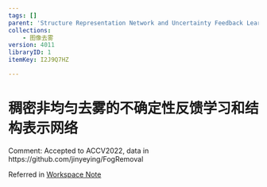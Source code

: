 ```yaml
---
tags: []
parent: 'Structure Representation Network and Uncertainty Feedback Learning for Dense Non-Uniform Fog Removal'
collections:
    - 图像去雾
version: 4011
libraryID: 1
itemKey: I2J9Q7HZ

---
```

# 稠密非均匀去雾的不确定性反馈学习和结构表示网络

Comment: Accepted to ACCV2022, data in https\://github.com/jinyeying/FogRemoval

Referred in <a href="./学术论文笔记汇总-RYZ5DF37.md" rel="noopener noreferrer nofollow" zhref="zotero://note/u/RYZ5DF37/?ignore=1&#x26;line=-1" ztype="znotelink" class="internal-link">Workspace Note</a>
